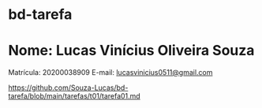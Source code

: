 # bd-tarefa
# Nome: Lucas Vinícius Oliveira Souza
Matrícula: 20200038909
E-mail: lucasvinicius0511@gmail.com

https://github.com/Souza-Lucas/bd-tarefa/blob/main/tarefas/t01/tarefa01.md
